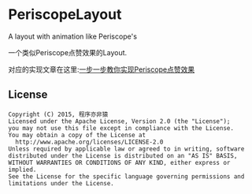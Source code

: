 # PeriscopeLayout
A layout with animation like Periscope's

一个类似Periscope点赞效果的Layout.

对应的实现文章在这里:[一步一步教你实现Periscope点赞效果
](http://www.jianshu.com/p/03fdcfd3ae9c)


## License
	Copyright (C) 2015, 程序亦非猿
	Licensed under the Apache License, Version 2.0 (the "License");
	you may not use this file except in compliance with the License.
	You may obtain a copy of the License at
	  http://www.apache.org/licenses/LICENSE-2.0
	Unless required by applicable law or agreed to in writing, software
	distributed under the License is distributed on an "AS IS" BASIS,
	WITHOUT WARRANTIES OR CONDITIONS OF ANY KIND, either express or implied.
	See the License for the specific language governing permissions and
	limitations under the License.
